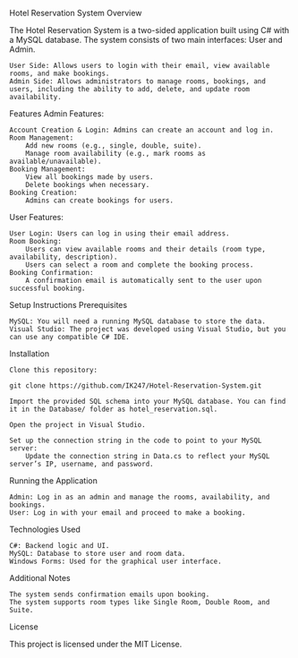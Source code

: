 Hotel Reservation System
Overview

The Hotel Reservation System is a two-sided application built using C# with a MySQL database. The system consists of two main interfaces: User and Admin.

    User Side: Allows users to login with their email, view available rooms, and make bookings.
    Admin Side: Allows administrators to manage rooms, bookings, and users, including the ability to add, delete, and update room availability.

Features
Admin Features:

    Account Creation & Login: Admins can create an account and log in.
    Room Management:
        Add new rooms (e.g., single, double, suite).
        Manage room availability (e.g., mark rooms as available/unavailable).
    Booking Management:
        View all bookings made by users.
        Delete bookings when necessary.
    Booking Creation:
        Admins can create bookings for users.

User Features:

    User Login: Users can log in using their email address.
    Room Booking:
        Users can view available rooms and their details (room type, availability, description).
        Users can select a room and complete the booking process.
    Booking Confirmation:
        A confirmation email is automatically sent to the user upon successful booking.

Setup Instructions
Prerequisites

    MySQL: You will need a running MySQL database to store the data.
    Visual Studio: The project was developed using Visual Studio, but you can use any compatible C# IDE.

Installation

    Clone this repository:

    git clone https://github.com/IK247/Hotel-Reservation-System.git

    Import the provided SQL schema into your MySQL database. You can find it in the Database/ folder as hotel_reservation.sql.

    Open the project in Visual Studio.

    Set up the connection string in the code to point to your MySQL server:
        Update the connection string in Data.cs to reflect your MySQL server’s IP, username, and password.

Running the Application

    Admin: Log in as an admin and manage the rooms, availability, and bookings.
    User: Log in with your email and proceed to make a booking.

Technologies Used

    C#: Backend logic and UI.
    MySQL: Database to store user and room data.
    Windows Forms: Used for the graphical user interface.

Additional Notes

    The system sends confirmation emails upon booking.
    The system supports room types like Single Room, Double Room, and Suite.



License

This project is licensed under the MIT License.

